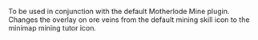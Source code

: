 To be used in conjunction with the default Motherlode Mine plugin.
Changes the overlay on ore veins from the default mining skill icon to
the minimap mining tutor icon.
